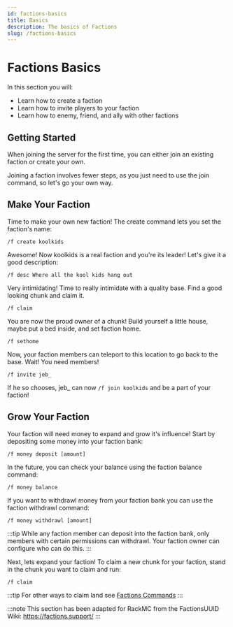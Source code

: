 ```yaml
---
id: factions-basics
title: Basics
description: The basics of Factions
slug: /factions-basics
---
```


# Factions Basics
In this section you will:
- Learn how to create a faction
- Learn how to invite players to your faction
- Learn how to enemy, friend, and ally with other factions

## Getting Started

When joining the server for the first time, you can either join an existing faction or create your own.

Joining a faction involves fewer steps, as you just need to use the join command, so let's go your own way.

## Make Your Faction

Time to make your own new faction! The create command lets you set the faction's name:

`/f create koolkids`

Awesome! Now koolkids is a real faction and you're its leader! Let's give it a good description:

`/f desc Where all the kool kids hang out`

Very intimidating! Time to really intimidate with a quality base. Find a good looking chunk and claim it.

`/f claim`

You are now the proud owner of a chunk! Build yourself a little house, maybe put a bed inside, and set faction home.

`/f sethome`

Now, your faction members can teleport to this location to go back to the base. Wait! You need members!

`/f invite jeb_`

If he so chooses, jeb_ can now `/f join koolkids` and be a part of your faction!

## Grow Your Faction

Your faction will need money to expand and grow it's influence! Start by depositing some money into your faction bank:

`/f money deposit [amount]`

In the future, you can check your balance using the faction balance command:

`/f money balance`

If you want to withdrawl money from your faction bank you can use the faction withdrawl command:

`/f money withdrawl [amount]`

:::tip
While any faction member can deposit into the faction bank, only members with certain permissions can withdrawl. Your faction owner can configure who can do this.
:::

Next, lets expand your faction! To claim a new chunk for your faction, stand in the chunk you want to claim and run: 

`/f claim`

:::tip
For other ways to claim land see [Factions Commands](https://rackmc.net/docs/factions-commands)
:::

:::note
This section has been adapted for RackMC from the FactionsUUID Wiki: https://factions.support/
:::
